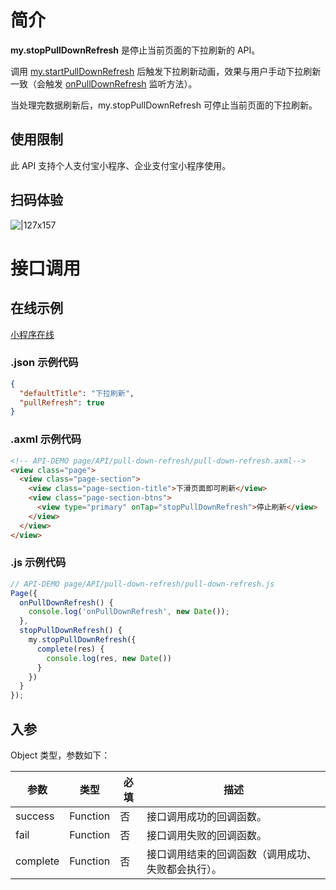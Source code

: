 # 简介
**my.stopPullDownRefresh** 是停止当前页面的下拉刷新的 API。

调用 [my.startPullDownRefresh](https://opendocs.alipay.com/mini/api/ui-pulldown) 后触发下拉刷新动画，效果与用户手动下拉刷新一致（会触发 [onPullDownRefresh](https://opendocs.alipay.com/mini/api/wo21qk) 监听方法）。

当处理完数据刷新后，my.stopPullDownRefresh 可停止当前页面的下拉刷新。

## 使用限制
此 API 支持个人支付宝小程序、企业支付宝小程序使用。

## 扫码体验

![|127x157](https://gw.alipayobjects.com/zos/skylark-tools/public/files/006072a49f85945a5a8a3b3c256c14d3.jpeg#align=left&display=inline&height=157&margin=%5Bobject%20Object%5D&originHeight=157&originWidth=127&status=done&style=none&width=127)

# 接口调用

## 在线示例

[小程序在线](https://opendocs.alipay.com/openbox/mini/opendocs/pull-down-refresh?view=preview&defaultPage=pages/index/index&defaultOpenedFiles=pages/index/index&theme=light) 

### .json 示例代码

```json
{
  "defaultTitle": "下拉刷新",
  "pullRefresh": true
}
```

### .axml 示例代码
```html
<!-- API-DEMO page/API/pull-down-refresh/pull-down-refresh.axml-->
<view class="page">
  <view class="page-section">
    <view class="page-section-title">下滑页面即可刷新</view>
    <view class="page-section-btns">
      <view type="primary" onTap="stopPullDownRefresh">停止刷新</view>
    </view>
  </view>
</view>
```

### .js 示例代码
```javascript
// API-DEMO page/API/pull-down-refresh/pull-down-refresh.js
Page({
  onPullDownRefresh() {
    console.log('onPullDownRefresh', new Date());
  },
  stopPullDownRefresh() {
    my.stopPullDownRefresh({
      complete(res) {
        console.log(res, new Date())
      }
    })
  }
});
```

## 入参
Object 类型，参数如下：

| **参数** | **类型** | **必填** | **描述** |
| --- | --- | --- | --- |
| success | Function | 否 | 接口调用成功的回调函数。 |
| fail | Function | 否 | 接口调用失败的回调函数。 |
| complete | Function | 否 | 接口调用结束的回调函数（调用成功、失败都会执行）。 |
